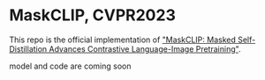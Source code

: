 # MaskCLIP, CVPR2023

This repo is the official implementation of ["MaskCLIP: Masked Self-Distillation Advances Contrastive Language-Image Pretraining"](https://arxiv.org/abs/2208.12262).

model and code are coming soon
